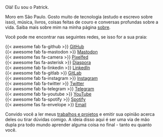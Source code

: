 Olá! Eu sou o Patrick.

Moro em São Paulo. Gosto muito de tecnologia (estudo e escrevo sobre isso), música, livros, coisas feitas de couro e conversas profundas sobre a vida. Saiba mais sobre mim na minha página [sobre](/sobre).

Você pode me encontrar nas seguintes redes, se isso for a sua praia:

{{< awesome fab fa-github >}} [GitHub](https://github.com/pckcml)  
{{< awesome fab fa-mastodon >}} [Mastodon](https://mastodon.social/@patrickcamillo)  
{{< awesome fas fa-camera >}} [Pixelfed](https://pixelfed.social/patrickcamillo)  
{{< awesome fas fa-asterisk >}} [Diaspora](https://wk3.org/people/b55df8008f55013bd1cf00163e73147f)  
{{< awesome fab fa-linkedin >}} [LinkedIn](https://www.linkedin.com/in/patrickcamillo/)  
{{< awesome fab fa-gitlab >}} [GitLab](https://gitlab.com/pckcml)  
{{< awesome fab fa-instagram >}} [Instagram](https://www.instagram.com/patrickcamillo_/)  
{{< awesome fab fa-twitter >}} [Twitter](https://twitter.com/patrickcamillo_)  
{{< awesome fab fa-telegram >}} [Telegram](https://t.me/patrickcamillo)  
{{< awesome fab fa-youtube >}} [YouTube](https://www.youtube.com/c/PatrickCamillo)  
{{< awesome fab fa-spotify >}} [Spotify](https://open.spotify.com/user/31nk7asusyvagli4tqubzad3755y)  
{{< awesome fas fa-envelope >}} [Email](mailto:patrick.camillo@outlook.com)  

Convido você a ler meus [trabalhos e projetos](/blog) e emitir sua opinião acerca deles ou tirar dúvidas comigo. A ideia disso aqui é ser uma via de mão dupla pra todo mundo aprender alguma coisa no final - tanto eu quanto você.